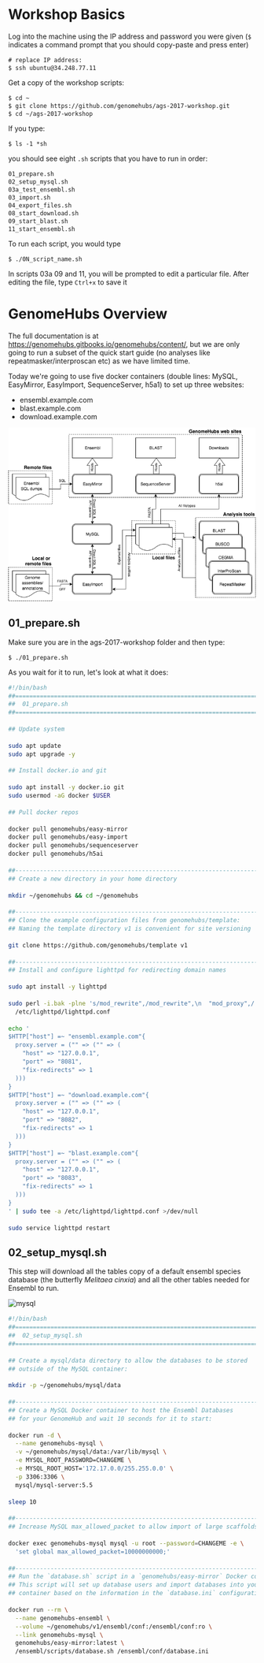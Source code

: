 # Workshop Basics

Log into the machine using the IP address and password you were given (`$` indicates a command prompt that you should copy-paste and press enter)

```
# replace IP address:
$ ssh ubuntu@34.248.77.11
```

Get a copy of the workshop scripts:

```
$ cd ~
$ git clone https://github.com/genomehubs/ags-2017-workshop.git
$ cd ~/ags-2017-workshop
```

If you type:
```
$ ls -1 *sh
```
you should see eight `.sh` scripts that you have to run in order:
```
01_prepare.sh
02_setup_mysql.sh
03a_test_ensembl.sh
03_import.sh
04_export_files.sh
08_start_download.sh
09_start_blast.sh
11_start_ensembl.sh
```

To run each script, you would type
```
$ ./0N_script_name.sh
```

In scripts 03a 09 and 11, you will be prompted to edit a particular file. After editing the file, type `Ctrl+x` to save it

# GenomeHubs Overview

The full documentation is at https://genomehubs.gitbooks.io/genomehubs/content/, but we are only going to run a subset of the quick start guide (no analyses like repeatmasker/interproscan etc) as we have limited time.

Today we're going to use five docker containers (double lines: MySQL, EasyMirror, EasyImport, SequenceServer, h5a1) to set up three websites:
* ensembl.example.com
* blast.example.com
* download.example.com

![overview](images/GenomeHubs_schematic_overview.png)

## 01_prepare.sh

Make sure you are in the ags-2017-workshop folder and then type:
```
$ ./01_prepare.sh
```

As you wait for it to run, let's look at what it does:


```bash
#!/bin/bash
##==============================================================================
##  01_prepare.sh
##==============================================================================

## Update system

sudo apt update
sudo apt upgrade -y

## Install docker.io and git

sudo apt install -y docker.io git
sudo usermod -aG docker $USER

## Pull docker repos

docker pull genomehubs/easy-mirror
docker pull genomehubs/easy-import
docker pull genomehubs/sequenceserver
docker pull genomehubs/h5ai

##------------------------------------------------------------------------------
## Create a new directory in your home directory

mkdir ~/genomehubs && cd ~/genomehubs

##------------------------------------------------------------------------------
## Clone the example configuration files from genomehubs/template:
## Naming the template directory v1 is convenient for site versioning

git clone https://github.com/genomehubs/template v1

##------------------------------------------------------------------------------
## Install and configure lighttpd for redirecting domain names

sudo apt install -y lighttpd

sudo perl -i.bak -plne 's/mod_rewrite",/mod_rewrite",\n  "mod_proxy",/' \
  /etc/lighttpd/lighttpd.conf

echo '
$HTTP["host"] =~ "ensembl.example.com"{
  proxy.server = ("" => ("" => (
    "host" => "127.0.0.1",
    "port" => "8081",
    "fix-redirects" => 1
  )))
}
$HTTP["host"] =~ "download.example.com"{
  proxy.server = ("" => ("" => (
    "host" => "127.0.0.1",
    "port" => "8082",
    "fix-redirects" => 1
  )))
}
$HTTP["host"] =~ "blast.example.com"{
  proxy.server = ("" => ("" => (
    "host" => "127.0.0.1",
    "port" => "8083",
    "fix-redirects" => 1
  )))
}
' | sudo tee -a /etc/lighttpd/lighttpd.conf >/dev/null

sudo service lighttpd restart
```

## 02_setup_mysql.sh

This step will download all the tables  copy of a default ensembl species database (the butterfly *Melitaea cinxia*) and all the other tables needed for Ensembl to run.

![mysql](GenomeHubs_MySQL.png)

```bash
#!/bin/bash
##==============================================================================
##  02_setup_mysql.sh
##==============================================================================

## Create a mysql/data directory to allow the databases to be stored
## outside of the MySQL container:

mkdir -p ~/genomehubs/mysql/data

##------------------------------------------------------------------------------
## Create a MySQL Docker container to host the Ensembl Databases
## for your GenomeHub and wait 10 seconds for it to start:

docker run -d \
  --name genomehubs-mysql \
  -v ~/genomehubs/mysql/data:/var/lib/mysql \
  -e MYSQL_ROOT_PASSWORD=CHANGEME \
  -e MYSQL_ROOT_HOST='172.17.0.0/255.255.0.0' \
  -p 3306:3306 \
  mysql/mysql-server:5.5

sleep 10

##------------------------------------------------------------------------------
## Increase MySQL max_allowed_packet to allow import of large scaffolds:

docker exec genomehubs-mysql mysql -u root --password=CHANGEME -e \
  'set global max_allowed_packet=10000000000;'

##------------------------------------------------------------------------------
## Run the `database.sh` script in a `genomehubs/easy-mirror` Docker container:
## This script will set up database users and import databases into your MySQL
## container based on the information in the `database.ini` configuration file.

docker run --rm \
  --name genomehubs-ensembl \
  --volume ~/genomehubs/v1/ensembl/conf:/ensembl/conf:ro \
  --link genomehubs-mysql \
  genomehubs/easy-mirror:latest \
  /ensembl/scripts/database.sh /ensembl/conf/database.ini
```
